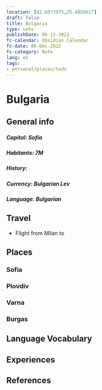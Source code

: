 ```yaml
---
location: [42.6073975,25.4856617]
draft: false
title: Bulgaria
type: note
publishDate: 06-12-2022
fc-calendar: Obsidian Calendar
fc-date: 06-Dec-2022
fc-category: Note
lang: en
tags:
- personal/places/todo
---
```


# Bulgaria


## General info
##### Capital: Sofia
##### Habitants: 7M
##### History: 
##### Currency:  Bulgarian Lev
##### Language:  Bulgarian

## Travel
- Flight from Milan to



## Places

### Sofia
### Plovdiv
### Varna
### Burgas


## Language Vocabulary

## Experiences

## References

